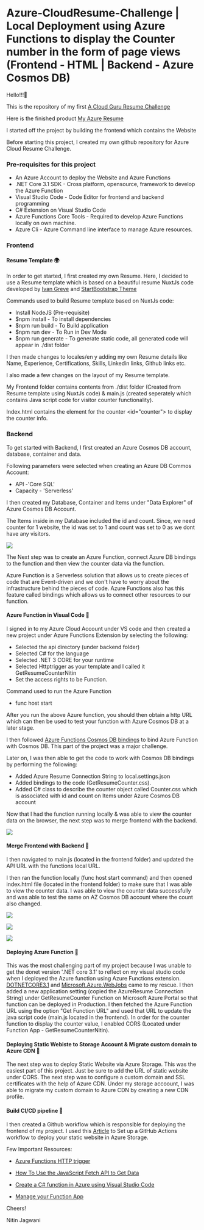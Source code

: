 
# Azure-CloudResume-Challenge | Local Deployment using Azure Functions to display the Counter number in the form of page views (Frontend - HTML | Backend - Azure Cosmos DB)

Hello!!!🥳

This is the repository of my first [A Cloud Guru Resume Challenge](https://acloudguru.com/blog/engineering/cloudguruchallenge-your-resume-in-azure) 

Here is the finished product [My Azure Resume](https://www.nitinjagwani.me)

I started off the project by building the frontend which contains the Website 

Before starting this project, I created my own github repository for Azure Cloud Resume Challenge. 
### Pre-requisites for this project
- An Azure Account to deploy the Website and Azure Functions
- .NET Core 3.1 SDK - Cross platform, opensource, framework to develop the Azure Function
- Visual Studio Code - Code Editor for frontend and backend programming
- C# Extension on Visual Studio Code
- Azure Functions Core Tools - Required to develop Azure Functions locally on own machine.
- Azure Cli - Azure Command line interface to manage Azure resources.
### Frontend 
#### Resume Template 🌍
In order to get started, I first created my own Resume. Here, I decided to use a Resume template which is based on a beautiful resume NuxtJs code developed by [Ivan Greve](https://github.com/ivangreve/nuxt-resume) and 
[StartBootstrap Theme](https://github.com/startbootstrap/startbootstrap-resume/)

Commands used to build Resume template based on NuxtJs code:
- Install NodeJS (Pre-requisite)
- $npm install - To install dependencies
- $npm run build - To Build application
- $npm run dev - To Run in Dev Mode
- $npm run generate - To generate static code, all generated code will appear in ./dist folder

I then made changes to locales/en y adding my own Resume details like Name, Experience, Certifications, Skills, Linkedin links, Github links etc.

I also made a few changes on the layout of my Resume template.

My Frontend folder contains contents from ./dist folder (Created from Resume template using NuxtJs code) & main.js (created seperately which contains Java script code for visitor counter functionality).

Index.html contains the element for the counter <id="counter"> to display the counter info.
### Backend 

To get started with Backend, I first created an Azure Cosmos DB account, database, container and data.

Following parameters were selected when creating an Azure DB Commos Account:

- API -'Core SQL'
- Capacity - 'Serverless'

I then created my Database, Container and Items under "Data Explorer" of Azure Cosmos DB Account.

The Items inside in my Database included the id and count. Since, we need counter for 1 website, the id was set to 1 and count was set to 0 as we dont have any visitors. 

![](images/AzureCounterIDCountonCosmosDB.PNG)

The Next step was to create an Azure Function, connect Azure DB bindings to the function and then view the counter data via the function.



Azure Function is a Serverless solution that allows us to create pieces of code that are Event-driven and we don't have to worry about the infrastructure behind the pieces of code. Azure Functions also has this feature called bindings which allows us to connect other resources to our function.

#### Azure Function in Visual Code 🔧

I signed in to my Azure Cloud Account under VS code and then created a new project under Azure Functions Extension by selecting the following:
- Selected the api directory (under backend folder)
- Selected C# for the language
- Selected .NET 3 CORE for your runtime
- Selected Httptrigger as your template and I called it GetResumeCounterNitin 
- Set the access rights to be Function.

Command used to run the Azure Function

- func host start

After you run the above Azure function, you should then obtain a http URL which can then be used to test your function with Azure Cosmos DB at a later stage.

I then followed [Azure Functions Cosmos DB bindings](https://docs.microsoft.com/en-us/azure/azure-functions/functions-bindings-cosmosdb-v2) to bind Azure Function with Cosmos DB. This part of the project was a major challenge. 

Later on, I was then able to get the code to work with Cosmos DB bindings by performing the following:
 - Added Azure Resume Connection String to local.settings.json 
 - Added bindings to the code (GetResumeCounter.css). 
 - Added C# class to describe the counter object called Counter.css which is associated with id and count on Items under Azure Cosmos   DB account 

Now that I had the function running locally & was able to view the counter data on the browser, the next step was to merge frontend with the backend. 

![](images/LocalURLdisplayingthecount.PNG)

#### Merge Frontend with Backend 🚀

I then navigated to main.js (located in the frontend folder) and updated the API URL with the functions local URL. 

I then ran the function locally (func host start command) and then opened index.html file (located in the frontend folder) to make sure that I was able to view the counter data. I was able to view the counter data successfully and was able to test the same on AZ Cosmos DB account where the count also changed. 

![](images/IntegrateCounterFunctionrunningthecounterfunctiongenerateslocalURL.PNG)



![](images/CountmatchingoncosmosDBsameasLocalURL.PNG)


![](images/ResumePageDisplayingtheCounterforPageViews.PNG)

#### Deploying Azure Function 🥇
This was the most challenging part of my project because I was unable to get the donet version '.NET core 3.1' to reflect on my visual studio code when I deployed the Azure function using Azure Functions extension. [DOTNETCORE3.1](https://dotnet.microsoft.com/download/dotnet/3.1) and [Microsoft.Azure.WebJobs](https://www.nuget.org/packages/Microsoft.Azure.WebJobs/) came to my rescue. I then added a new application setting (copied the AzureResume Connection String) under GetResumeCounter Function on Microsoft Azure Portal so that function can be deployed in Production. I then fetched the Azure Function URL using the option "Get Function URL" and used that URL to update the java script code (main.js located in the frontend). In order for the counter function to display the counter value, I enabled CORS (Located under Function App - GetResumeCounterNitin). 
#### Deploying Static Webiste to Storage Account & Migrate custom domain to Azure CDN 🏹
The next step was to deploy Static Website via Azure Storage. This was the easiest part of this project. Just be sure to add the URL of static website under CORS. The next step was to configure a custom domain and SSL certificates with the help of Azure CDN. Under my storage accoount, I was able to migrate my custom domain to Azure CDN by creating a new CDN profile. 

#### Build CI/CD pipeline 💉
I then created a Github workflow which is responsible for deploying the frontend of my project. I used this [Article](https://docs.microsoft.com/en-us/azure/storage/blobs/storage-blobs-static-site-github-actions) to Set up a GitHub Actions workflow to deploy your static website in Azure Storage.



Few Important Resources:

 - [Azure Functions HTTP trigger](https://docs.microsoft.com/en-us/azure/azure-functions/functions-bindings-http-webhook-trigger?tabs=csharp)

- [How To Use the JavaScript Fetch API to Get Data](https://www.digitalocean.com/community/tutorials/how-to-use-the-javascript-fetch-api-to-get-data)
- [Create a C# function in Azure using Visual Studio Code](https://docs.microsoft.com/en-us/azure/azure-functions/create-first-function-vs-code-csharp)
- [Manage your Function App](https://docs.microsoft.com/en-us/azure/azure-functions/functions-how-to-use-azure-function-app-settings?tabs=portal#cors)

Cheers!

Nitin Jagwani 
